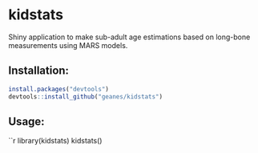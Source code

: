 kidstats
========

Shiny application to make sub-adult age estimations based on long-bone measurements using MARS models.

Installation:
-------------

```r
install.packages("devtools")
devtools::install_github("geanes/kidstats")
```
Usage:
------

``r
library(kidstats)
kidstats()
```

